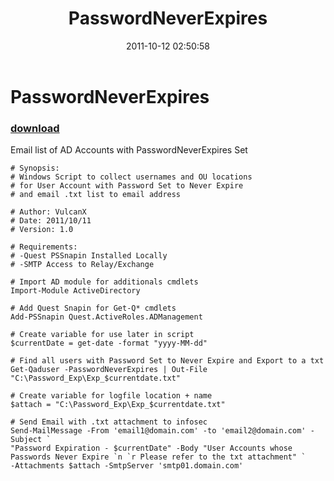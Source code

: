 ﻿---
pid:            2998
parent:         0
children:       
poster:         VulcanX
title:          PasswordNeverExpires
date:           2011-10-12 02:50:58
description:    Email list of AD Accounts with PasswordNeverExpires Set
format:         posh
---

# PasswordNeverExpires

### [download](2998.ps1)  

Email list of AD Accounts with PasswordNeverExpires Set

```posh
# Synopsis:
# Windows Script to collect usernames and OU locations
# for User Account with Password Set to Never Expire
# and email .txt list to email address

# Author: VulcanX
# Date: 2011/10/11
# Version: 1.0

# Requirements:
# -Quest PSSnapin Installed Locally
# -SMTP Access to Relay/Exchange

# Import AD module for additionals cmdlets
Import-Module ActiveDirectory

# Add Quest Snapin for Get-Q* cmdlets
Add-PSSnapin Quest.ActiveRoles.ADManagement

# Create variable for use later in script
$currentDate = get-date -format "yyyy-MM-dd"

# Find all users with Password Set to Never Expire and Export to a txt
Get-Qaduser -PasswordNeverExpires | Out-File "C:\Password_Exp\Exp_$currentdate.txt"

# Create variable for logfile location + name
$attach = "C:\Password_Exp\Exp_$currentdate.txt"

# Send Email with .txt attachment to infosec
Send-MailMessage -From 'email1@domain.com' -to 'email2@domain.com' -Subject `
"Password Expiration - $currentDate" -Body "User Accounts whose Passwords Never Expire `n `r Please refer to the txt attachment" `
-Attachments $attach -SmtpServer 'smtp01.domain.com'
```
